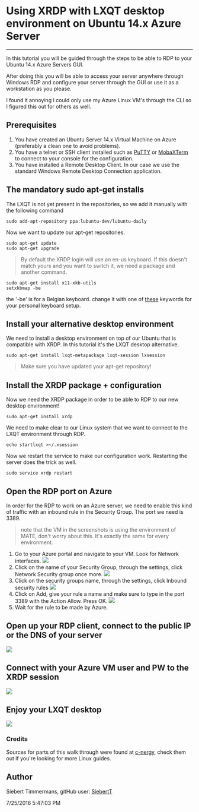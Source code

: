 # Using XRDP with LXQT desktop environment on Ubuntu 14.x Azure Server #

----------

In this tutorial you will be guided through the steps to be able to RDP to your Ubuntu 14.x Azure Servers GUI. 

After doing this you will be able to access your server anywhere through Windows RDP and configure your server through the GUI or use it as a workstation as you please.

I found it annoying I could only use my Azure Linux VM's through the CLI so I figured this out for others as well. 

## Prerequisites ##
1. You have created an Ubuntu Server 14.x Virtual Machine on Azure (preferably a clean one to avoid problems).
2. You have a telnet or SSH client installed such as [PuTTY](http://www.putty.org/ "PuTTY download") or [MobaXTerm](http://mobaxterm.mobatek.net/download.html "MobaXterm download") to connect to your console for the configuration.
3. You have installed a Remote Desktop Client. In our case we use the standard Windows Remote Desktop Connection application.

## The mandatory sudo apt-get installs ##

The LXQT is not yet present in the repositories, so we add it manually with the following command

    sudo add-apt-repository ppa:lubuntu-dev/lubuntu-daily

Now we want to update our apt-get repositories.

    sudo apt-get update
    sudo apt-get upgrade

> By default the XRDP login will use an en-us keyboard. If this doesn't match yours and you want to switch it, we need a package and another command.

    sudo apt-get install x11-xkb-utils
    setxkbmap -be
the '-be' is for a Belgian keyboard. change it with one of [these](http://pastebin.com/v2vCPHjs "Keyboard Layout Values") keywords for your personal keyboard setup.

## Install your alternative desktop environment ##
We need to install a desktop environment on top of our Ubuntu that is compatible with XRDP. In this tutorial it's the LXQT desktop alternative. 

    sudo apt-get install lxqt-metapackage lxqt-session lxsession
    
> Make sure you have updated your apt-get repository!

## Install the XRDP package + configuration ##
Now we need the XRDP package in order to be able to RDP to our new desktop environment!

    sudo apt-get install xrdp 

We need to make clear to our Linux system that we want to connect to the LXQT environment through RDP.

    echo startlxqt >~/.xsession

Now we restart the service to make our configuration work. Restarting the server does the trick as well.

    sudo service xrdp restart

## Open the RDP port on Azure ##

In order for the RDP to work on an Azure server, we need to enable this kind of traffic with an inbound rule in the Security Group. The port we need is 3389.

> note that the VM in the screenshots is using the environment of MATE, don't worry about this. It's exactly the same for every environment.

1. Go to your Azure portal and navigate to your VM. Look for Network interfaces.
![](https://i.gyazo.com/fc9428da7ee7ed8bc9672d46830d0da0.png)
2. Click on the name of your Security Group, through the settings, click Network Security group once more.
![](https://i.gyazo.com/3afd29410fa1c6575a35869cb04ead6c.png)
3. Click on the security groups name, through the settings, click Inbound security rules
![](https://i.gyazo.com/936eac2a354c6e2414ff4822013688a8.png)
4. Click on Add, give your rule a name and make sure to type in the port 3389 with the Action Allow. Press OK.
![](https://i.gyazo.com/68915695214be0cd5fa2ef1e6077b025.png)
5. Wait for the rule to be made by Azure.

## Open up your RDP client, connect to the public IP or the DNS of your server ##
![](https://i.gyazo.com/82ff8d59b848977596b3195b91d47a69.png)

## Connect with your Azure VM user and PW to the XRDP session ##
![](https://i.gyazo.com/81654b2d5ff31cb61f0465eb229d62d0.png)

## Enjoy your LXQT desktop ##
![](https://i.gyazo.com/9a8953bf8754675f0c0dd51dde3a9c5e.png)

### Credits ###
Sources for parts of this walk through were found at [c-nergy](http://c-nergy.be/), check them out if you're looking for more Linux guides.


## Author
Siebert Timmermans, gitHub user: [SiebertT](https://github.com/SiebertT)

7/25/2016 5:47:03 PM 